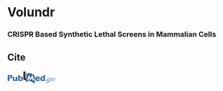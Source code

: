 # Volundr
### CRISPR Based Synthetic Lethal Screens in Mammalian Cells
## Cite

[![PubMed](img/2318832.png)](https://www.ncbi.nlm.nih.gov/pubmed/28649649)

